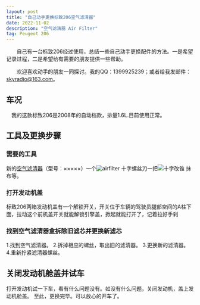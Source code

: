 ```yaml
---
layout: post
title: "自己动手更换标致206空气滤清器"
date: 2022-11-02
description: "空气滤清器 Air Filter"
tag: Peugeot 206
---   
```


　　自己有一台标致206经过使用，总结一些自己动手更换配件的方法。一是希望记录过程，二是希望给有需要的朋友提供一些帮助。     

　　欢迎喜欢动手的朋友一同探讨。我的QQ：1399925239；或者给我发邮件：[skyradio@163.com](mailto:skyradio@163.com)。 
 

## 车况

　我的这款标致206是2008年的自动档款，排量1.6L.目前使用正常。
## 工具及更换步骤   
  
### 需要的工具 

新的[空气滤清器](/images/206images/airfilter.jpg)（型号：×××××）一个![airfilter](https://user-images.githubusercontent.com/70909689/200121378-9a77cbb0-f13d-417c-8a34-08e273b19483.jpg)
十字螺丝刀一把![十字改锥](https://user-images.githubusercontent.com/70909689/200121650-24afc8ac-33ea-43dd-9bc8-912a835036c4.jpg)
抹布等。

### 打开发动机盖  
标致206两箱发动机盖有一个解锁开关，开关位于车辆的驾驶员腿部空间的A柱下面，拉动这个前机盖开关就能解锁引擎盖，掀起就能打开了，记着拉好手刹


### 找到空气滤清器盒拆除旧滤芯并更换新滤芯
1.找到空气滤清器。
2.拆掉相应的螺丝，取出旧的滤清器。
3.更换新的滤清器。
4.重新拧紧滤清器螺丝。

## 关闭发动机舱盖并试车
打开发动机试一下车，看有什么问题没有。如没有什么问题，关闭发动机，盖上发动机舱盖。
至此，更换完毕。可以放心的开车了。

